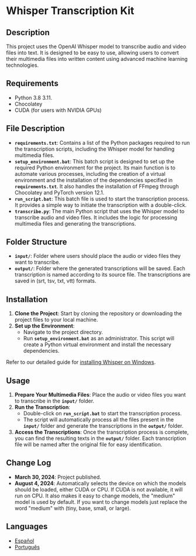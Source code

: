# Whisper Transcription Kit

## Description

This project uses the OpenAI Whisper model to transcribe audio and video files into text. It is designed to be easy to use, allowing users to convert their multimedia files into written content using advanced machine learning technologies.

## Requirements

- Python 3.8 3.11.
- Chocolatey
- CUDA (for users with NVIDIA GPUs)

## File Description

- **`requirements.txt`**: Contains a list of the Python packages required to run the transcription scripts, including the Whisper model for handling multimedia files.
- **`setup_environment.bat`**: This batch script is designed to set up the required Python environment for the project. Its main function is to automate various processes, including the creation of a virtual environment and the installation of the dependencies specified in **`requirements.txt`**. It also handles the installation of FFmpeg through Chocolatey and PyTorch version 12.1.
- **`run_script.bat`**: This batch file is used to start the transcription process. It provides a simple way to initiate the transcription with a double-click.
- **`transcribe.py`**: The main Python script that uses the Whisper model to transcribe audio and video files. It includes the logic for processing multimedia files and generating the transcriptions.

## Folder Structure

- **`input/`**: Folder where users should place the audio or video files they want to transcribe.
- **`output/`**: Folder where the generated transcriptions will be saved. Each transcription is named according to its source file. The transcriptions are saved in (srt, tsv, txt, vtt) formats.

## Installation

1. **Clone the Project**: Start by cloning the repository or downloading the project files to your local machine.
2. **Set up the Environment**:
    - Navigate to the project directory.
    - Run **`setup_environment.bat`** as an administrator. This script will create a Python virtual environment and install the necessary dependencies.

Refer to our detailed guide for [installing Whisper on Windows](https://mistercontenidos.com/en/how-to-install-whisper-on-windows-a-simple-step-by-step-guide/).

## Usage

1. **Prepare Your Multimedia Files**: Place the audio or video files you want to transcribe in the **`input/`** folder.
2. **Run the Transcription**:
    - Double-click on **`run_script.bat`** to start the transcription process.
    - The script will automatically process all the files present in the **`input/`** folder and generate the transcriptions in the **`output/`** folder.
3. **Access the Transcriptions**: Once the transcription process is complete, you can find the resulting texts in the **`output/`** folder. Each transcription file will be named after the original file for easy identification.

## Change Log

- **March 30, 2024**: Project published.
- **August 4, 2024**: Automatically selects the device on which the models should be loaded, either CUDA or CPU. If CUDA is not available, it will run on CPU. It also makes it easy to change models, the "medium" model is used by default. If you want to change models just replace the word "medium" with (tiny, base, small, or large).

## Languages

- [Español](docs/es/README_ES.md)
- [Português](docs/pt/README_PT.md)
